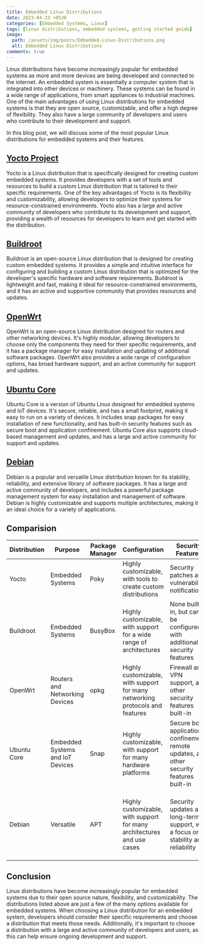 ```yaml
---
title: Embedded Linux Distributions
date: 2023-04-23 +0530
categories: [Embedded Systems, Linux]
tags: [linux distributions, embedded systems, getting started guide]
image:
  path: /assets/img/posts/Embedded-Linux-Distributions.png
  alt: Embedded Linux Distributions
comments: true
---
```


Linux distributions have become increasingly popular for embedded systems as more and more devices are being developed and connected to the internet. An embedded system is essentially a computer system that is integrated into other devices or machinery. These systems can be found in a wide range of applications, from smart appliances to industrial machines. One of the main advantages of using Linux distributions for embedded systems is that they are open source, customizable, and offer a high degree of flexibility. They also have a large community of developers and users who contribute to their development and support.

In this blog post, we will discuss some of the most popular Linux distributions for embedded systems and their features.

## [Yocto Project](https://www.yoctoproject.org/)
Yocto is a Linux distribution that is specifically designed for creating custom embedded systems. It provides developers with a set of tools and resources to build a custom Linux distribution that is tailored to their specific requirements. One of the key advantages of Yocto is its flexibility and customizability, allowing developers to optimize their systems for resource-constrained environments. Yocto also has a large and active community of developers who contribute to its development and support, providing a wealth of resources for developers to learn and get started with the distribution.

## [Buildroot](https://buildroot.org/)
Buildroot is an open-source Linux distribution that is designed for creating custom embedded systems. It provides a simple and intuitive interface for configuring and building a custom Linux distribution that is optimized for the developer's specific hardware and software requirements. Buildroot is lightweight and fast, making it ideal for resource-constrained environments, and it has an active and supportive community that provides resources and updates.

## [OpenWrt](https://openwrt.org/)
OpenWrt is an open-source Linux distribution designed for routers and other networking devices. It's highly modular, allowing developers to choose only the components they need for their specific requirements, and it has a package manager for easy installation and updating of additional software packages. OpenWrt also provides a wide range of configuration options, has broad hardware support, and an active community for support and updates.

## [Ubuntu Core](https://ubuntu.com/core)
Ubuntu Core is a version of Ubuntu Linux designed for embedded systems and IoT devices. It's secure, reliable, and has a small footprint, making it easy to run on a variety of devices. It includes snap packages for easy installation of new functionality, and has built-in security features such as secure boot and application confinement. Ubuntu Core also supports cloud-based management and updates, and has a large and active community for support and updates.

## [Debian](https://debian.org)
Debian is a popular and versatile Linux distribution known for its stability, reliability, and extensive library of software packages. It has a large and active community of developers, and includes a powerful package management system for easy installation and management of software. Debian is highly customizable and supports multiple architectures, making it an ideal choice for a variety of applications.

## Comparision

| Distribution | Purpose | Package Manager | Configuration | Security Features | Community Support |
| --- | --- | --- | --- | --- | --- |
| Yocto | Embedded Systems | Poky | Highly customizable, with tools to create custom distributions | Security patches and vulnerability notifications | Large and active, with extensive documentation and support |
| Buildroot | Embedded Systems | BusyBox | Highly customizable, with support for a wide range of architectures | None built-in, but can be configured with additional security features | Small, but active, with a focus on simplicity and ease of use |
| OpenWrt | Routers and Networking Devices | opkg | Highly customizable, with support for many networking protocols and features | Firewall and VPN support, and other security features built-in | Large and active, with a strong focus on networking and security |
| Ubuntu Core | Embedded Systems and IoT Devices | Snap | Highly customizable, with support for many hardware platforms | Secure boot, application confinement, remote updates, and other security features built-in | Large and active, with a focus on cloud-based management and updates |
| Debian | Versatile | APT | Highly customizable, with support for many architectures and use cases | Security updates and long-term support, with a focus on stability and reliability | Large and active, with a strong focus on open-source software and community-driven development |

## Conclusion
Linux distributions have become increasingly popular for embedded systems due to their open source nature, flexibility, and customizability. The distributions listed above are just a few of the many options available for embedded systems. When choosing a Linux distribution for an embedded system, developers should consider their specific requirements and choose a distribution that meets those needs. Additionally, it's important to choose a distribution with a large and active community of developers and users, as this can help ensure ongoing development and support.

